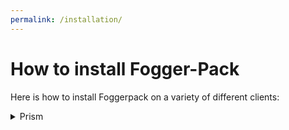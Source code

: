```yaml
---
permalink: /installation/
---
```


# How to install Fogger-Pack
Here is how to install Foggerpack on a variety of different clients:

<details>
  <summary>Prism</summary>
  
  1. Download the latest version of Foggerpack [here](https://www.modrinth.com/modpack/foggerpack)
  2. Drag the downloaded `.mr` file into Prism
  3. Enjoy!
</details>

